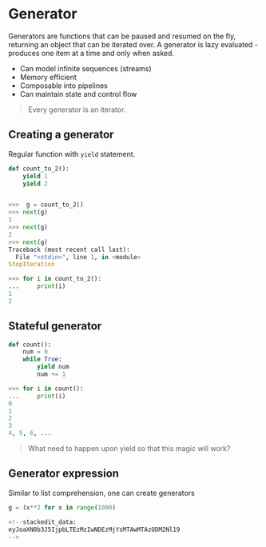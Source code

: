 # Generator
Generators are functions that can be paused and resumed on the fly, returning an object that can be iterated over.
A generator is lazy evaluated - produces one item at a time and only when asked.

 - Can model infinite sequences (streams)
 - Memory efficient
 - Composable into pipelines
 - Can maintain state and control flow

> Every generator is an iterator.

## Creating a generator
Regular function with ```yield``` statement.
```python
def count_to_2():
	yield 1
	yield 2
```
```python

>>>  g = count_to_2()
>>> next(g)
1
>>> next(g)
2
>>> next(g)
Traceback (most recent call last):
  File "<stdin>", line 1, in <module>
StopIteration
```
```python
>>> for i in count_to_2():
... 	print(i)
1
2
```
## Stateful generator
```python
def count():
	num = 0
	while True:
		yield num
		num += 1
```
```python
>>> for i in count():
... 	print(i)
0
1
2
3
4, 5, 6, ...
```
> What need to happen upon yield so that this magic will work?
>
## Generator expression
Similar to list comprehension, one can create generators
```python
g = (x**2 for x in range(1000)

<!--stackedit_data:
eyJoaXN0b3J5IjpbLTEzMzIwNDEzMjYsMTAwMTAzODM2Nl19
-->